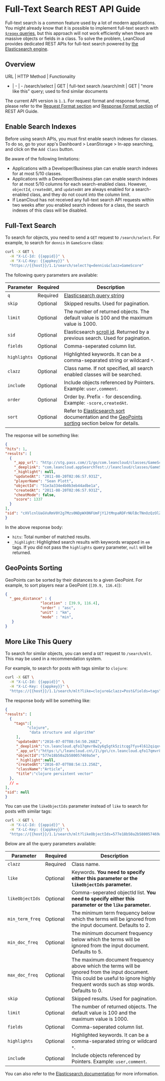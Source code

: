 # Full-Text Search REST API Guide

Full-text search is a common feature used by a lot of modern applications.
You might already know that it is possible to implement full-text search with [`$regex` queries](rest_api.html#regex-queries),
but this approach will not work efficiently when there are massive objects or fields in a class.
To solve the problem, LeanCloud provides dedicated REST APIs for full-text search powered by [the Elasticsearch engine][elastic].

[elastic]: https://www.elastic.co/elasticsearch/

## Overview

URL | HTTP Method | Functionality
- | - | -
/search/select | GET | full-text search
/search/mlt | GET | "more like this" query; used to find similar documents

The current API version is `1.1`.
For request format and response format, please refer to the [Request Format section](rest_api.html#Request-Format) and [Response Format section](rest_api.html#Response-Format) of REST API Guide.

## Enable Search Indexes

Before using search APIs, you must first enable search indexes for classes.
To do so, go to your app's Dashboard > LeanStorage > In-app searching, and click on the `Add Class` button.

Be aware of the following limitations:

- Applications with a Developer/Business plan can enable search indexes for at most 5/10 classes.
- Applications with a Developer/Business plan can enable search indexes for at most 5/10 columns for each search-enabled class.
  However, `objectId`, `createdAt`, and `updatedAt` are always enabled for a search-enabled class, and they do not count into the column limit.
- If LeanCloud has not received any full-text search API requests within two weeks after you enabled search indexes for a class, the search indexes of this class will be disabled.

## Full-Text Search

To search for objects, you need to send a `GET` request to `/search/select`.
For example, to search for `dennis` in `GameScore` class:

```sh
curl -X GET \
  -H "X-LC-Id: {{appid}}" \
  -H "X-LC-Key: {{appkey}}" \
  "https://{{host}}/1.1/search/select?q=dennis&clazz=GameScore"
```

The following query parameters are available:

Parameter|Required|Description
---|---|---
`q`|Required|[Elasticsearch query string]
`skip`|Optional|Skipped results. Used for pagination.
`limit`|Optional|The number of returned objects. The default value is 100 and the maximum value is 1000.
`sid`|Optional|Elasticsearch [scroll id]. Returned by a previous search. Used for pagination.
`fields`|Optional|Comma-seperated column list.
`highlights`|Optional|Highlighted keywords. It can be a comma-separated string or wildcard `*`.
`clazz`|Optional|Class name. If not specified, all search enabled classes will be searched.
`include`|Optional|Include objects referenced by Pointers. Example: `user,comment`.
`order`|Optional|Order by. Prefix `-` for descending. Example: `-score,createdAt`.
`sort`|Optional|Refer to [Elasticsearch sort] documentation and the [GeoPoints sorting](#geopoints-sorting) section below for details. 

[Elasticsearch query string]: https://www.elastic.co/guide/en/elasticsearch/reference/6.5/query-dsl-query-string-query.html#query-string-syntax
[scroll id]: https://www.elastic.co/guide/en/elasticsearch/reference/6.5/search-request-scroll.html
[Elasticsearch sort]: https://www.elastic.co/guide/en/elasticsearch/reference/6.5/search-request-sort.html

The response will be something like:

``` json
{
"hits": 1,
"results": [
  {
    "_app_url": "http://stg.pass.com//1/go/com.leancloud/classes/GameScore/51e3a334e4b0b3eb44adbe1a",
    "_deeplink": "com.leancloud.appSearchTest://leancloud/classes/GameScore/51e3a334e4b0b3eb44adbe1a",
    "_highlight": null,
    "updatedAt": "2011-08-20T02:06:57.931Z",
    "playerName": "Sean Plott",
    "objectId": "51e3a334e4b0b3eb44adbe1a",
    "createdAt": "2011-08-20T02:06:57.931Z",
    "cheatMode": false,
    "score": 1337
  }
],
"sid": "cXVlcnlUaGVuRmV0Y2g7Mzs0NDpWX0NFUmFjY1JtMnpaRDFrNUlBcTNnOzQzOlZfQ0VSYWNjUm0yelpEMWs1SUFxM2c7NDU6Vl9DRVJhY2NSbTJ6WkQxazVJQXEzZzswOw=="
}
```

In the above response body:

- `hits`: Total number of matched results.
- `_highlight`: Highlighted search results with keywords wrapped in `em` tags. If you did not pass the `highlights` query parameter, `null` will be returned.

## GeoPoints Sorting

GeoPoints can be sorted by their distances to a given GeoPoint.
For example, to sort players near a GeoPoint (`[39.9, 116.4]`):

```json
{
  "_geo_distance" : {
                "location" : [39.9, 116.4],
                "order" : "asc",
                "unit" : "km",
                "mode" : "min",
   }
}
```

## More Like This Query

To search for similar objects, you can send a `GET` request to `/search/mlt`.
This may be used in a recommendation system.

For example, to search for posts with tags similar to `clojure`:

```sh
curl -X GET \
  -H "X-LC-Id: {{appid}}" \
  -H "X-LC-Key: {{appkey}}" \
  "https://{{host}}/1.1/search/mlt?like=clojure&clazz=Post&fields=tags"
```

The response body will be something like:

```json
{
"results": [
  {  
    "tags":[  
          "clojure",
           "data structure and algorithm"
     ],
     "updatedAt":"2016-07-07T08:54:50.268Z",
     "_deeplink":"cn.leancloud.qfo17qmvr8w2y6g5gtk5zitcqg7fyv4l612qiqxv8uqyo61n:\/\/leancloud\/classes\/Article\/577e18b50a2b580057469a5e",
     "_app_url":"https:\/\/leancloud.cn\/1\/go\/cn.leancloud.qfo17qmvr8w2y6g5gtk5zitcqg7fyv4l612qiqxv8uqyo61n\/classes\/Article\/577e18b50a2b580057469a5e",
     "objectId":"577e18b50a2b580057469a5e",
     "_highlight":null,
     "createdAt":"2016-07-07T08:54:13.250Z",
     "className":"Article",
     "title":"clojure persistent vector"
  },
  // …
],
"sid": null
}
```

You can use the `likeObjectIds` parameter instead of `like` to search for posts with similar tags:

```sh
curl -X GET \
  -H "X-LC-Id: {{appid}}" \
  -H "X-LC-Key: {{appkey}}" \
  "https://{{host}}/1.1/search/mlt?likeObjectIds=577e18b50a2b580057469a5e&clazz=Post&fields=tags"
```

Below are all the query parameters available:

Parameter|Required|Description
---|---|---
`clazz`|Required|Class name.
`like`|Optional|Keywords. **You need to specify either this parameter or the `likeObjectIds` parameter.**
`likeObjectIds`|Optional|Comma-seperated objectId list. **You need to specify either this parameter or the `like` parameter.**
`min_term_freq`|Optional|The minimum term frequency below which the terms will be ignored from the input document. Defaults to 2.
`min_doc_freq`|Optional|The minimum document frequency below which the terms will be ignored from the input document. Defaults to 5.
`max_doc_freq`|Optional|The maximum document frequency above which the terms will be ignored from the input document. This could be useful to ignore highly frequent words such as stop words. Defaults to 0.
`skip`|Optional|Skipped results. Used for pagination.
`limit`|Optional|The number of returned objects. The default value is 100 and the maximum value is 1000.
`fields`|Optional|Comma-seperated column list.
`highlights`|Optional|Highlighted keywords. It can be a comma-separated string or wildcard `*`.
`include`|Optional|Include objects referenced by Pointers. Example: `user,comment`.

You can also refer to the [Elasticsearch documentation][elastic-more-like-this] for more information.

[elastic-more-like-this]: https://www.elastic.co/guide/en/elasticsearch/reference/6.5/query-dsl-mlt-query.html
